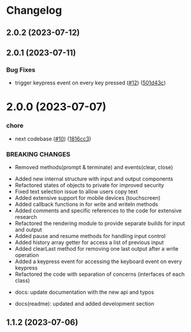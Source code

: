 # Changelog

## 2.0.2 (2023-07-12)

## 2.0.1 (2023-07-11)


### Bug Fixes

* trigger keypress event on every key pressed ([#12](https://github.com/henryhale/xterminal/issues/12)) ([501d43c](https://github.com/henryhale/xterminal/commit/501d43cbc78a817a0e7915526b250e0c1b3377a4))

# 2.0.0 (2023-07-07)


### chore

* next codebase  ([#10](https://github.com/henryhale/xterminal/issues/10)) ([1816cc3](https://github.com/henryhale/xterminal/commit/1816cc362920be8a623ab10d0144b10baf5166f3))


### BREAKING CHANGES

* Removed methods(prompt & terminate) and events(clear, close)

- Added new internal structure with input and output components
- Refactored states of objects to private for improved security
- Fixed text selection issue to allow users copy text
- Added extensive support for mobile devices (touchscreen)
- Added callback functions in for write and writeln methods
- Added comments and specific references to the code for extensive research
- Refactored the rendering module to provide separate builds for input and output
- Added pause and resume methods for handling input control
- Added history array getter for access a list of previous input
- Added clearLast method for removing one last output after a write operation
- Added a keypress event for accessing the keyboard event on every keypress
- Refactored the code with separation of concerns (interfaces of each class)

* docs: update documentation with the new api and typos

* docs(readme): updated and added development section

## 1.1.2 (2023-07-06)
